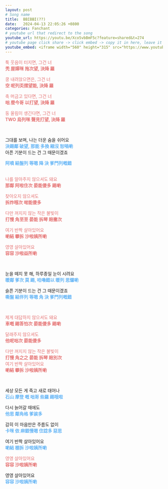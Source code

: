 ```yaml
---
layout: post
# Song name
title:  BBIBBI(??)
date:   2024-04-13 22:05:26 +0800
categories: Fanchant
# youtube url that redirect to the song
youtube_url: https://youtu.be/Xco5vbBmF5c?feature=shared&t=274
# youtube page click share -> click embed -> copy it in here, leave it blank if dont 
youtube_embed: <iframe width="560" height="315" src="https://www.youtube.com/embed/Xco5vbBmF5c?si=-cYJw5Y3BAC8D6pW&amp;start=274" title="YouTube video player" frameborder="0" allow="accelerometer; autoplay; clipboard-write; encrypted-media; gyroscope; picture-in-picture; web-share" referrerpolicy="strict-origin-when-cross-origin" allowfullscreen></iframe>
---
```



<p><span style="color:#e57373;">툭 웃음이 터지면, 그건 너</span><br><span style="color:#e57373;"><strong>秃 屋嬋咪 拖次望, 決降 羅</strong></span></p>
<p><span style="color:#e57373;">쿵 내려앉으면은, 그건 너</span><br><span style="color:#e57373;"><strong>空 呢列奀摺望能, 決降 羅</strong></span></p>
<p><span style="color:#e57373;">축 머금고 있다면, 그건 너</span><br><span style="color:#e57373;"><strong>咄 麼今哥 以打望, 決降 羅</strong></span></p>
<p><span style="color:#e57373;">둥 울림이 생긴다면, 그건 너</span><br><span style="color:#e57373;"><strong>TWO 烏列咪 聲見打望, 決降 羅</strong></span></p>
<p>&nbsp;</p>
<p>그대를 보며, 나는 더운 숨을 쉬어요<br><span style="color:#64b5f6;"><strong>決踢鄰 破望, 那能 多換 縮沒 恕喎喲</strong></span><br>아픈 기분이 드는 건 그 때문이겠죠</p>
<p><span style="color:#64b5f6;"><strong>阿噴 結盤列 等嗯 降 決 爹門列嘅錯</strong></span><br>&nbsp;</p>
<p><span style="color:#e57373;">나를 알아주지 않으셔도 돼요</span><br><span style="color:#e57373;"><strong>那鄰 阿啦住次 晏能傻多 踢喲</strong></span></p>
<p><span style="color:#e57373;">찾아오지 않으셔도</span><br><span style="color:#e57373;"><strong>拆炸哦次 啱能傻多</strong></span></p>
<p><span style="color:#e57373;">다만 꺼지지 않는 작은 불빛이</span><br><span style="color:#e57373;"><strong>打慢 角至至 晏能 拆琴 賠撇次</strong></span></p>
<p><span style="color:#e57373;">여기 반짝 살아있어요</span><br><span style="color:#e57373;"><strong>喲結 攀拆 沙啦姨所喲</strong></span></p>
<p><span style="color:#e57373;">영영 살아있어요</span><br><span style="color:#e57373;"><strong>容容 沙啦益所喲</strong></span></p>
<p>&nbsp;</p>
<p>눈을 떼지 못 해, 하루종일 눈이 시려요<br><span style="color:#64b5f6;"><strong>暖鄰 爹次 莫 踢, 哈嚕錯以 暖列 思𤓓喲</strong></span></p>
<p>슬픈 기분이 드는 건 그 때문이겠죠<br><span style="color:#64b5f6;"><strong>嘶盤 結伴列 等嗯 角 決 爹門列嘅錯</strong></span></p>
<p>&nbsp;</p>
<p><span style="color:#e57373;">제게 대답하지 않으셔도 돼요</span><br><span style="color:#e57373;"><strong>車嘅 踢答怕次 晏能傻多 踢喲</strong></span></p>
<p><span style="color:#e57373;">달래주지 않으셔도</span><br><span style="color:#e57373;"><strong>他呢咄次 晏能傻多</strong></span></p>
<p><span style="color:#e57373;">다만 꺼지지 않는 작은 불빛이</span><br><span style="color:#e57373;"><strong>打慢 角之之 晏能 拆琴 賠別次</strong></span><br><span style="color:#e57373;">여기 반짝 살아있어요</span><br><span style="color:#e57373;"><strong>喲結 攀拆 沙啦姨所喲</strong></span></p>
<p>&nbsp;</p>
<p>세상 모든 게 죽고 새로 태어나<br><span style="color:#64b5f6;"><strong>石山 摩登 嘅 咄哥 些羅 踢哦啦</strong></span></p>
<p>다시 늙어갈 때에도<br><span style="color:#64b5f6;"><strong>他思 鄰角格 爹誒多</strong></span></p>
<p>감히 이 마음만은 주름도 없이<br><span style="color:#64b5f6;"><strong>卡咪 依 麻銀慢嗯 住諗多 惡思</strong></span></p>
<p>여기 반짝 살아있어요<br><span style="color:#64b5f6;"><strong>喲結 棚拆 沙啦姨所喲</strong></span></p>
<p><span style="color:#e57373;">영영 살아있어요</span><br><span style="color:#e57373;"><strong>容容 沙啦姨所喲</strong></span></p>
<p>영영 살아있어요<br><span style="color:#64b5f6;"><strong>容容 沙啦姨所喲</strong></span></p>
